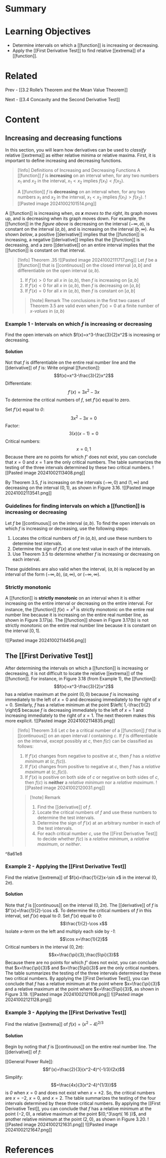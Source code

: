 # Summary

# Learning Objectives
- Determine intervals on which a [[function]] is increasing or decreasing.
- Apply the [[First Derivative Test]] to find relative [[extrema]] of a [[function]].
# Related
Prev - [[3.2 Rolle’s Theorem and the Mean Value Theorem]]

Next - [[3.4 Concavity and the Second Derivative Test]]
# Content

## Increasing and decreasing functions

In this section, you will learn how derivatives can be used to _classify_ relative [[extrema]] as either relative minima or relative maxima. First, it is important to define increasing and decreasing functions.

>[!info] Definitions of Increasing and Decreasing Functions
>A [[function]] _f_ is __increasing__ on an interval when, for any two numbers $x_{1}$ and $x_{2}$ in the interval, $x_{1}<x_{2}$ implies $f(x_{1})<f(x_{2})$.
>
>A [[function]] _f_ is __decreasing__ on an interval when, for any two numbers $x_{1}$ and $x_{2}$ in the interval, $x_{1}<x_{2}$ implies $f(x_{1})>f(x_{2})$.
>![[Pasted image 20241002101514.png]]

A [[function]] is increasing when, _as __x__ moves to the right_, its graph moves up, and is decreasing when its graph moves down. For example, the [[function]] in the _figure above_ is decreasing on the interval $(-\infty,a)$, is constant on the interval $(a,b)$, and is increasing on the interval $(b,\infty)$. As shown _below_, a positive [[derivative]] implies that the [[function]] is increasing, a negative [[derivative]] implies that the [[function]] is decreasing, and a zero [[derivative]] on an entire interval implies that the [[function]] is constant on that interval.
>[!info] Theorem .35
>![[Pasted image 20241002111717.png]]
>Let _f_ be a [[function]] that is [[continuous]] on the closed interval $[a,b]$ and differentiable on the open interval $(a,b)$.
>1. If $f'(x)>0$ for all _x_ in $(a,b)$, then _f_ is increasing on $[a,b]$
>2. If $f'(x)<0$ for all _x_ in $(a,b)$, then _f_ is decreasing on $[a,b]$
>3. If $f'(x)=0$ for all _x_ in $(a,b)$, then _f_ is constant on $[a,b]$
> >[!note] Remark
> >The conclusions in the first two cases of Theorem 3.5 are valid even when $f'(x)=0$ at a finite number of _x-values_ in $(a,b)$

### Example 1 - Intervals on which _f_ is increasing or decreasing

Find the open intervals on which $f(x)=x^3-\frac{3}{2}x^2$ is increasing or decreasing.

#### Solution
Not that _f_ is differentiable on the entire real number line and the [[derivative]] of _f_ is:
 Write original [[function]]: $$f(x)=x^3-\frac{3}{2}x^2$$
Differentiate: $$f'(x)=3x^2-3x$$
To determine the critical numbers of _f_, set $f'(x)$ equal to zero.

Set $f'(x)$ equal to _0_: $$3x^2-3x=0$$
Factor: $$3(x)(x-1)=0$$
Critical numbers: $$x=0,1$$
Because there are no points for which _f'_ does not exist, you can conclude that $x=0$ and $x=1$ are the only critical numbers. The table summarizes the testing of the three intervals determined by these two critical numbers.
![[Pasted image 20241002113408.png]]

By Theorem 3.5, _f_ is increasing on the intervals $(-\infty,0)$ and $(1,\infty)$ and decreasing on the interval $(0,1)$, as shown in Figure 3.16.
![[Pasted image 20241002113541.png]]

### Guidelines for finding intervals on which a [[function]] is increasing or decreasing

Let _f_ be [[continuous]] on the interval $(a,b)$. To find the open intervals on which _f_ is increasing or decreasing, use the following steps:
1. Locates the critical numbers of _f_ in $(a,b)$, and use these numbers to determine test intervals.
2. Determine the sign of $f'(x)$ at one test value in each of the intervals.
3. Use Theorem 3.5 to determine whether _f_ is increasing or decreasing on each interval.

These guidelines are also valid when the interval, $(a,b)$ is replaced by an interval of the form $(-\infty,b)$, $(a,\infty)$,  or $(-\infty,\infty)$.

### Strictly monotonic

A [[function]] is **strictly monotonic** on an interval when it is either increasing on the entire interval or decreasing on the entire interval. For instance, the [[function]] $f(x)=x^3$ is strictly monotonic on the entire real number line because it is increasing on the entire real number line, as shown in Figure 3.17(a). The [[function]] shown in Figure 3.17(b) is not strictly monotonic on the entire real number line because it is constant on the interval $[0,1]$.

![[Pasted image 20241002114456.png]]

## The [[First Derivative Test]]

After determining the intervals on which a [[function]] is increasing or decreasing, it is not difficult to locate the relative [[extrema]] of the [[function]]. For instance, in Figure 3.18 (from Example 1), the [[function]]:
$$f(x)=x^3-\frac{3}{2}x^2$$
has a relative maximum at the point $(0,0)$ because _f_ is increasing immediately to the left of $x=0$ and decreasing immediately to the right of $x=0$. Similarly, _f_ has a relative minimum at the point $\left( 1,-\frac{1}{2} \right)$ because _f_ is decreasing immediately to the left of $x=1$ and increasing immediately to the right of $x=1$. The next theorem makes this more explicit.
![[Pasted image 20241002114835.png]]

>[!info] Theorem 3.6
>Let _c_ be a critical number of a [[function]] _f_ that is [[continuous]] on an open interval _I_ containing _c_. If _f_ is differentiable on the interval, except possibly at _c_, then $f(c)$ can be classified as follows:
>1. If $f'(x)$ changes from negative to positive at _c_, then _f_ has a _relative minimum_ at $(c,f(c))$.
>2. If $f'(x)$ changes from positive to negative at _c_, then _f_ has a _relative maximum_ at $(c,f(c))$.
>3. If $f'(x)$ is positive on both side of _c_ or negative on both sides of _c_, then $f(c)$ is __neither__ a _relative minimum_ nor a _relative maximum_.
>![[Pasted image 20241002120031.png]]
> >[!note] Remark
> >1. Find the [[derivative]] of _f_.
> >2. Locate the critical numbers of _f_ and use these numbers to determine the test intervals.
> >3. Determine the sign of $f'(x)$ at an arbitrary number in each of the test intervals.
> >4. For each critical number _c_, use the [[First Derivative Test]] to decide whether $f(c)$ is a _relative minimum_, a _relative maximum_, or _neither_.

^8a61e8

### Example 2 - Applying the [[First Derivative Test]]

Find the relative [[extrema]] of $f(x)=\frac{1}{2}x-\sin x$ in the interval $(0,2\pi)$.

#### Solution

Note that _f_ is [[continuous]] on the interval $(0,2\pi)$. The [[derivative]] of _f_ is $f'(x)=\frac{1}{2}-\cos x$. To determine the critical numbers of _f_ in this interval, set $f'(x)$ equal to _0_.
Set $f'(x)$ equal to _0_: $$\frac{1}{2}-\cos x$$
Isolate _x-term_ on the left and multiply each side by _-1_: $$\cos x=\frac{1}{2}$$
Critical numbers in the interval $(0,2\pi)$: $$x=\frac{\pi}{3},\frac{5\pi}{3}$$
Because there are no points for which _f'_ does not exist, you can conclude that $x=\frac{\pi}{3}$ and $x=\frac{5\pi}{3}$ are the only critical numbers. The table summarizes the testing of the three intervals determined by these two critical numbers. By applying the [[First Derivative Test]], you can conclude that _f_ has a relative minimum at the point where $x=\frac{\pi}{3}$ and a relative maximum at the point where $x=\frac{5\pi}{3}$, as shown in Figure 3.19.
![[Pasted image 20241002121108.png]]
![[Pasted image 20241002121128.png]]

### Example 3 - Applying the [[First Derivative Test]]

Find the relative [[extrema]] of $f(x)=(x^2-4)^{2/3}$

#### Solution

Begin by noting that _f_ is [[continuous]] on the entire real number line. The [[derivative]] of _f_:

[[General Power Rule]]: $$f'(x)=\frac{2}{3}(x^2-4)^{-1/3}(2x)$$
Simplify: $$=\frac{4x}{3(x^2-4)^{1/3}}$$
is _0_ when $x=0$ and does not exist when $x=\pm 2$. So, the critical numbers are $x=-2$, $x=0$, and $x=2$. The table summarizes the testing of the four intervals determined by these three critical numbers. By applying the [[First Derivative Test]], you can conclude that _f_ has a relative minimum at the point $(-2,0)$, a relative maximum at the point $(0,^3\sqrt{ 16 })$, and another relative minimum at the point $(2,0)$, as shown in Figure 3.20.
![[Pasted image 20241002121631.png]]
![[Pasted image 20241002121647.png]]


# References
